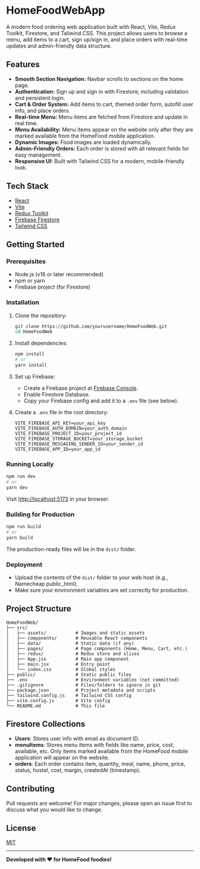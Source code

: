 # HomeFoodWebApp

A modern food ordering web application built with React, Vite, Redux Toolkit, Firestore, and Tailwind CSS. This project allows users to browse a menu, add items to a cart, sign up/sign in, and place orders with real-time updates and admin-friendly data structure.

## Features

- **Smooth Section Navigation:** Navbar scrolls to sections on the home page.
- **Authentication:** Sign up and sign in with Firestore, including validation and persistent login.
- **Cart & Order System:** Add items to cart, themed order form, autofill user info, and place orders.
- **Real-time Menu:** Menu items are fetched from Firestore and update in real time.
- **Menu Availability:** Menu items appear on the website only after they are marked available from the HomeFood mobile application.
- **Dynamic Images:** Food images are loaded dynamically.
- **Admin-Friendly Orders:** Each order is stored with all relevant fields for easy management.
- **Responsive UI:** Built with Tailwind CSS for a modern, mobile-friendly look.

## Tech Stack

- [React](https://reactjs.org/)
- [Vite](https://vitejs.dev/)
- [Redux Toolkit](https://redux-toolkit.js.org/)
- [Firebase Firestore](https://firebase.google.com/docs/firestore)
- [Tailwind CSS](https://tailwindcss.com/)

## Getting Started

### Prerequisites
- Node.js (v16 or later recommended)
- npm or yarn
- Firebase project (for Firestore)

### Installation
1. Clone the repository:
   ```bash
   git clone https://github.com/yourusername/HomeFoodWeb.git
   cd HomeFoodWeb
   ```
2. Install dependencies:
   ```bash
   npm install
   # or
   yarn install
   ```
3. Set up Firebase:
   - Create a Firebase project at [Firebase Console](https://console.firebase.google.com/).
   - Enable Firestore Database.
   - Copy your Firebase config and add it to a `.env` file (see below).

4. Create a `.env` file in the root directory:
   ```env
   VITE_FIREBASE_API_KEY=your_api_key
   VITE_FIREBASE_AUTH_DOMAIN=your_auth_domain
   VITE_FIREBASE_PROJECT_ID=your_project_id
   VITE_FIREBASE_STORAGE_BUCKET=your_storage_bucket
   VITE_FIREBASE_MESSAGING_SENDER_ID=your_sender_id
   VITE_FIREBASE_APP_ID=your_app_id
   ```

### Running Locally
```bash
npm run dev
# or
yarn dev
```
Visit [http://localhost:5173](http://localhost:5173) in your browser.

### Building for Production
```bash
npm run build
# or
yarn build
```
The production-ready files will be in the `dist/` folder.

### Deployment
- Upload the contents of the `dist/` folder to your web host (e.g., Namecheap public_html).
- Make sure your environment variables are set correctly for production.

## Project Structure
```
HomeFoodWeb/
├── src/
│   ├── assets/           # Images and static assets
│   ├── components/       # Reusable React components
│   ├── data/             # Static data (if any)
│   ├── pages/            # Page components (Home, Menu, Cart, etc.)
│   ├── redux/            # Redux store and slices
│   ├── App.jsx           # Main app component
│   ├── main.jsx          # Entry point
│   └── index.css         # Global styles
├── public/               # Static public files
├── .env                  # Environment variables (not committed)
├── .gitignore            # Files/folders to ignore in git
├── package.json          # Project metadata and scripts
├── tailwind.config.js    # Tailwind CSS config
├── vite.config.js        # Vite config
└── README.md             # This file
```

## Firestore Collections
- **Users**: Stores user info with email as document ID.
- **menuItems**: Stores menu items with fields like name, price, cost, available, etc. Only items marked available from the HomeFood mobile application will appear on the website.
- **orders**: Each order contains item, quantity, meal, name, phone, price, status, hostel, cost, margin, createdAt (timestamp).

## Contributing
Pull requests are welcome! For major changes, please open an issue first to discuss what you would like to change.

## License
[MIT](LICENSE)

---
**Developed with ❤️ for HomeFood foodies!**


